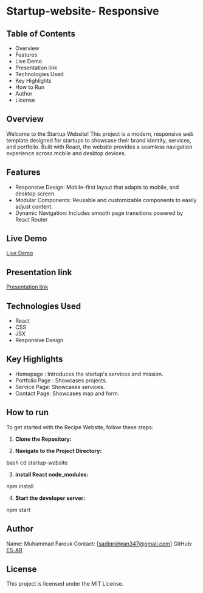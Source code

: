 # Startup-website- Responsive

## Table of Contents
- Overview
- Features
- Live Demo
- Presentation link
- Technologies Used
- Key Highlights
- How to Run
- Author
- License

## Overview

Welcome to the Startup Website! This project is a modern, responsive web template designed for startups to showcase their brand identity, services, and portfolio. Built with React, the website provides a seamless navigation experience across mobile and desktop devices.

## Features

- Responsive Design: 
Mobile-first layout that adapts to mobile,  and desktop screen.
- Modular Components: 
Reusable and customizable components to easily adjust content.
- Dynamic Navigation: 
Includes smooth page transitions powered by React Router
## Live Demo
[Live Demo]()

## Presentation link
[Presentation link]()
## Technologies Used
- React
- CSS 
- JSX
- Responsive Design

## Key Highlights

- Homepage : Introduces the startup's services and mission.
- Portfolio Page : Showcases projects.
- Service Page: Showcases services.
- Contact Page: Showcases map and form.

## How to run
To get started with the Recipe Website, follow these steps:

1. **Clone the Repository:**


2. **Navigate to the Project Directory:**

bash
cd startup-website


3. **install React node_modules:**

npm install

4. **Start the developer server:**

npm start
## Author
Name: Muhammad Farouk
Contact: [sadiqridwan347@gmail.com]
GitHub: [ES-AR](https://github.com/ES-AR)

## License
This project is licensed under the MIT License.
